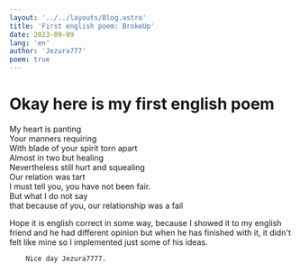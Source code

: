 ```yaml
---
layout: '../../layouts/Blog.astro'
title: 'First english poem: BrokeUp'
date: 2023-09-09
lang: 'en'
author: 'Jezura777'
poem: true
---
```

# Okay here is my first english poem


My heart is panting<br/>
Your manners requiring<br/>
With blade of your spirit torn apart<br/>
Almost in two but healing<br/>
Nevertheless still hurt and squealing<br/>
Our relation was tart<br/>
I must tell you, you have not been fair.<br/>
But what I do not say<br/>
that because of you, our relationship was a fail<br/>



Hope it is english correct in some way, because I showed it to my english friend and he had different
opinion but when he has finished with it, it didn't felt like mine so I implemented just some of his ideas.


        Nice day Jezura7777.
